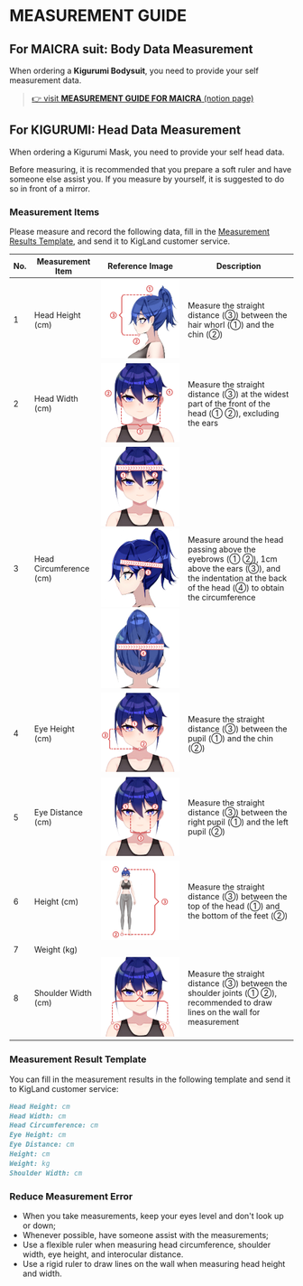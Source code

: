 # MEASUREMENT GUIDE

## For MAICRA suit: Body Data Measurement

When ordering a **Kigurumi Bodysuit**, you need to provide your self measurement data.

> [👉 visit **MEASUREMENT GUIDE FOR MAICRA** (notion page)](https://kigland.notion.site/KIG-LAND-MAICRA-Custom-Versions-Measurement-Guide-for-Kigurumi-Bodysuits-f07f069fdfb747e9b68d5ae74018f625?pvs=74)

## For KIGURUMI: Head Data Measurement

When ordering a Kigurumi Mask, you need to provide your self head data.

Before measuring, it is recommended that you prepare a soft ruler and have someone else assist you. If you measure by yourself, it is suggested to do so in front of a mirror.

### Measurement Items

Please measure and record the following data, fill in the [Measurement Results Template](#measurement-result-template), and send it to KigLand customer service.

| No. | Measurement Item | Reference Image | Description |
| --- | ---------------- | --------------- | ----------- |
| 1   | Head Height (cm) | <img src="./assets/new_measurement/head_height.jpg" width="300" /> | Measure the straight distance (③) between the hair whorl (①) and the chin (②) |
| 2   | Head Width (cm)  | <img src="./assets/new_measurement/head_width.jpg" width="300" /> | Measure the straight distance (③) at the widest part of the front of the head (① ②), excluding the ears |
| 3   | Head Circumference (cm) | <img src="./assets/new_measurement/head_circumference_1.jpg" width="300" /> <img src="./assets/new_measurement/head_circumference_2.jpg" width="300" /> <img src="./assets/new_measurement/head_circumference_3.jpg" width="300" /> | Measure around the head passing above the eyebrows (① ②), 1cm above the ears (③), and the indentation at the back of the head (④) to obtain the circumference |
| 4   | Eye Height (cm)  | <img src="./assets/new_measurement/eye_height.jpg" width="300" /> | Measure the straight distance (③) between the pupil (①) and the chin (②) |
| 5   | Eye Distance (cm) | <img src="./assets/new_measurement/eye_distance.jpg" width="300" /> | Measure the straight distance (③) between the right pupil (①) and the left pupil (②) |
| 6   | Height (cm)      | <img src="./assets/new_measurement/body_height.jpg" width="300" /> | Measure the straight distance (③) between the top of the head (①) and the bottom of the feet (②) |
| 7   | Weight (kg)      | | |
| 8   | Shoulder Width (cm) | <img src="./assets/new_measurement/max_shoulder_width.jpg" width="300" /> | Measure the straight distance (③) between the shoulder joints (① ②), recommended to draw lines on the wall for measurement |                        |

### Measurement Result Template

You can fill in the measurement results in the following template and send it to KigLand customer service:

```markdown
Head Height: cm
Head Width: cm
Head Circumference: cm
Eye Height: cm
Eye Distance: cm
Height: cm
Weight: kg
Shoulder Width: cm
```

### Reduce Measurement Error

- When you take measurements, keep your eyes level and don't look up or down;
- Whenever possible, have someone assist with the measurements;
- Use a flexible ruler when measuring head circumference, shoulder width, eye height, and interocular distance.
- Use a rigid ruler to draw lines on the wall when measuring head height and width.
